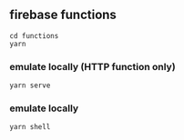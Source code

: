 ## firebase functions
```
cd functions
yarn
```

### emulate locally (HTTP function only)
```
yarn serve
```

### emulate locally
```
yarn shell
```
